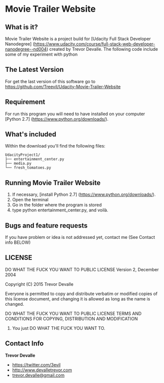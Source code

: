 # Movie Trailer Website

## What is it?

Movie Trailer Website is a project build for [Udacity Full Stack Developer Nanodegree] (https://www.udacity.com/course/full-stack-web-developer-nanodegree--nd004) created by Trevor Devalle.
The following code include some of my experiment with python 


## The Latest Version
For get the last version of this software go to https://github.com/Treevil/Udacity-Movie-Trailer-Website

## Requirement

For run this program you will need to have installed on your computer [Python 2.7] (https://www.python.org/downloads/).

## What's included

Within the download you'll find the following files:

```
UdacityProject1/
├── entertainment_center.py
├── media.py
└── fresh_tomatoes.py

```

## Running Movie Trailer Website

1. If necessary, [install Python 2.7] (https://www.python.org/downloads/).
2. Open the terminal
3. Go in the folder where the program is stored
4. type python entertainment_center.py, and voilà.

## Bugs and feature requests

If you have problem or idea is not addressed yet, contact me (See Contact info BELOW)



## LICENSE


DO WHAT THE FUCK YOU WANT TO PUBLIC LICENSE
Version 2, December 2004

Copyright (C) 2015 Trevor Devalle 

Everyone is permitted to copy and distribute verbatim or modified
copies of this license document, and changing it is allowed as long
as the name is changed.

DO WHAT THE FUCK YOU WANT TO PUBLIC LICENSE
TERMS AND CONDITIONS FOR COPYING, DISTRIBUTION AND MODIFICATION

1. You just DO WHAT THE FUCK YOU WANT TO.




## Contact Info

**Trevor Devalle**

* <https://twitter.com/3evil>
* <http://www.devalletrevor.com>
* trevor.devalle@gmail.com